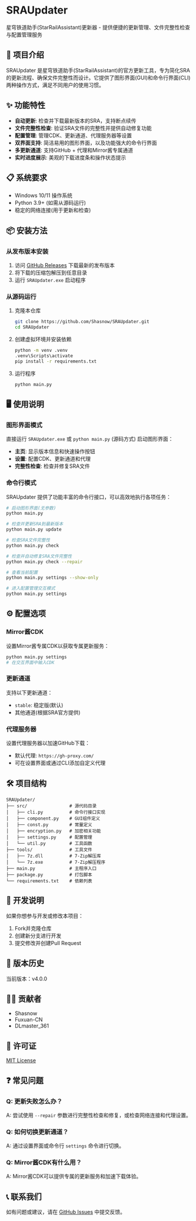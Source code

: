 # SRAUpdater

星穹铁道助手(StarRailAssistant)更新器 - 提供便捷的更新管理、文件完整性检查与配置管理服务

## 🚀 项目介绍

SRAUpdater 是星穹铁道助手(StarRailAssistant)的官方更新工具，专为简化SRA的更新流程、确保文件完整性而设计。它提供了图形界面(GUI)和命令行界面(CLI)两种操作方式，满足不同用户的使用习惯。

## ✨ 功能特性

- **自动更新**: 检查并下载最新版本的SRA，支持断点续传
- **文件完整性检查**: 验证SRA文件的完整性并提供自动修复功能
- **配置管理**: 管理CDK、更新通道、代理服务器等设置
- **双界面支持**: 简洁易用的图形界面，以及功能强大的命令行界面
- **多更新通道**: 支持GitHub + 代理和Mirror酱专属通道
- **实时进度展示**: 美观的下载进度条和操作状态提示

## 📋 系统要求

- Windows 10/11 操作系统
- Python 3.9+ (如需从源码运行)
- 稳定的网络连接(用于更新和检查)

## 📦 安装方法

### 从发布版本安装

1. 访问 [GitHub Releases](https://github.com/Shasnow/SRAUpdater/releases) 下载最新的发布版本
2. 将下载的压缩包解压到任意目录
3. 运行 `SRAUpdater.exe` 启动程序

### 从源码运行

1. 克隆本仓库
   ```bash
   git clone https://github.com/Shasnow/SRAUpdater.git
   cd SRAUpdater
   ```

2. 创建虚拟环境并安装依赖
   ```bash
   python -m venv .venv
   .venv\Scripts\activate
   pip install -r requirements.txt
   ```

3. 运行程序
   ```bash
   python main.py
   ```

## 🖥️ 使用说明

### 图形界面模式

直接运行 `SRAUpdater.exe` 或 `python main.py` (源码方式) 启动图形界面：

- **主页**: 显示版本信息和快速操作按钮
- **设置**: 配置CDK、更新通道和代理
- **完整性检查**: 检查并修复SRA文件

### 命令行模式

SRAUpdater 提供了功能丰富的命令行接口，可以高效地执行各项任务：

```bash
# 启动图形界面(无参数)
python main.py

# 检查并更新SRA到最新版本
python main.py update

# 检查SRA文件完整性
python main.py check

# 检查并自动修复SRA文件完整性
python main.py check --repair

# 查看当前配置
python main.py settings --show-only

# 进入配置管理交互模式
python main.py settings
```

## ⚙️ 配置选项

### Mirror酱CDK

设置Mirror酱专属CDK以获取专属更新服务：

```bash
python main.py settings
# 在交互界面中输入CDK
```

### 更新通道

支持以下更新通道：
- `stable`: 稳定版(默认)
- 其他通道(根据SRA官方提供)

### 代理服务器

设置代理服务器以加速GitHub下载：
- 默认代理: `https://gh-proxy.com/`
- 可在设置界面或通过CLI添加自定义代理

## 🛠️ 项目结构

```
SRAUpdater/
├── src/                # 源代码目录
│   ├── cli.py          # 命令行接口实现
│   ├── component.py    # GUI组件定义
│   ├── const.py        # 常量定义
│   ├── encryption.py   # 加密相关功能
│   ├── settings.py     # 配置管理
│   └── util.py         # 工具函数
├── tools/              # 工具文件
│   ├── 7z.dll          # 7-Zip解压库
│   └── 7z.exe          # 7-Zip解压程序
├── main.py             # 主程序入口
├── package.py          # 打包脚本
└── requirements.txt    # 依赖列表
```

## 🔧 开发说明

如果你想参与开发或修改本项目：

1. Fork并克隆仓库
2. 创建新分支进行开发
3. 提交修改并创建Pull Request

## 📝 版本历史

当前版本：v4.0.0

## 👨‍💻 贡献者

- Shasnow
- Fuxuan-CN
- DLmaster_361

## 📄 许可证

[MIT License](https://opensource.org/licenses/MIT)

## ❓ 常见问题

### Q: 更新失败怎么办？
A: 尝试使用 `--repair` 参数进行完整性检查和修复，或检查网络连接和代理设置。

### Q: 如何切换更新通道？
A: 通过设置界面或命令行 `settings` 命令进行切换。

### Q: Mirror酱CDK有什么用？
A: Mirror酱CDK可以提供专属的更新服务和加速下载体验。

## 📞 联系我们

如有问题或建议，请在 [GitHub Issues](https://github.com/Shasnow/SRAUpdater/issues) 中提交反馈。